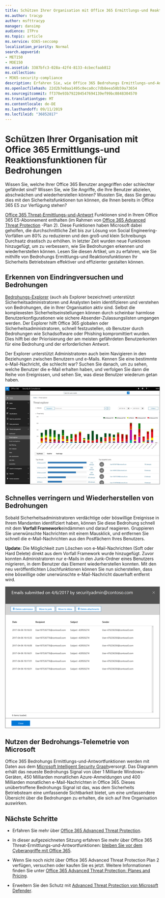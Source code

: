 ```yaml
---
title: Schützen Ihrer Organisation mit Office 365 Ermittlungs-und Reaktionsfunktionen für Bedrohungen
ms.author: tracyp
author: msfttracyp
manager: dansimp
audience: ITPro
ms.topic: article
ms.service: O365-seccomp
localization_priority: Normal
search.appverid:
- MET150
- MOE150
ms.assetid: 3387bfc3-028a-42f4-8133-4cbecfaab812
ms.collection:
- M365-security-compliance
description: Erfahren Sie, wie Office 365 Bedrohungs Ermittlungs-und-Antwortfunktionen Ihrer Organisation dabei helfen können, Eindringlinge und Bedrohungen zu erkennen und Bedrohungen schnell zu verringern und wiederherzustellen.
ms.openlocfilehash: 22d2b7e0aa1495c0eca0cc7db8eea58b59a73654
ms.sourcegitcommit: ff370e93b792204547694139ef99bc0848304570
ms.translationtype: MT
ms.contentlocale: de-DE
ms.lasthandoff: 09/11/2019
ms.locfileid: "36852817"
---
```

# <a name="keep-your-organization-safe-with-office-365-threat-investigation-and-response-capabilities"></a>Schützen Ihrer Organisation mit Office 365 Ermittlungs-und Reaktionsfunktionen für Bedrohungen

Wissen Sie, welche Ihrer Office 365 Benutzer angegriffen oder schlechter gefährdet sind? Wissen Sie, wie Sie Angriffe, die Ihre Benutzer abzielen, abschwächen und wiederherstellen können? Wussten Sie, dass Sie genau dies mit den Sicherheitsfunktionen tun können, die Ihnen bereits in Office 365 E5 zur Verfügung stehen? 
  
[Office 365 Threat-Ermittlungs-und-Antwort](office-365-ti.md) Funktionen sind in Ihrem Office 365 E5-Abonnement enthalten (im Rahmen von [Office 365 Advanced Threat Protection](office-365-atp.md) -Plan 2). Diese Funktionen haben Microsoft dabei geholfen, die durchschnittliche Zeit bis zur Lösung von Social Engineering-Vorfällen um 80% zu reduzieren und den groß-und klein Schreibungs Durchsatz drastisch zu erhöhen. In letzter Zeit wurden neue Funktionen hinzugefügt, um zu verbessern, wie Sie Bedrohungen erkennen und wiederherstellen können. Lesen Sie diesen Artikel, um zu erfahren, wie Sie mithilfe von Bedrohungs Ermittlungs-und Reaktionsfunktionen Ihr Sicherheits Betriebsteam effektiver und effizienter gestalten können.
  
## <a name="detect-intrusions-and-threats"></a>Erkennen von Eindringversuchen und Bedrohungen

[Bedrohungs-Explorer](threat-explorer.md) (auch als Explorer bezeichnet) unterstützt Sicherheitsadministratoren und Analysten beim identifizieren und verstehen von Bedrohungen, die in Ihrer Organisation aktiv sind. Selbst die komplexesten Sicherheitseinstellungen können durch scheinbar harmlose Benutzerkonfigurationen wie sichere Absender-Zulassungslisten umgangen werden. Der Explorer hilft Office 365 globalen oder Sicherheitsadministratoren, schnell festzustellen, ob Benutzer durch Bedrohungen wie Schadsoftware oder Phishing kompromittiert wurden. Dies hilft bei der Priorisierung der am meisten gefährdeten Benutzerkonten für eine Bedrohung und der erforderlichen Antwort. 
  
Der Explorer unterstützt Administratoren auch beim Navigieren in den Beziehungen zwischen Benutzern und e-Mails. Kennen Sie eine bestimmte e-Mail-Nachricht, die schlecht war? Suchen Sie danach, um zu sehen, welche Benutzer die e-Mail erhalten haben, und verfolgen Sie dann die Reihe von Ereignissen, und sehen Sie, was diese Benutzer wiederum getan haben.

![Screenshot des Threat-Explorers in Office 365, farblich codiert von der Malware-Familie](media/591338dd-252a-437d-b5f2-87aa42e74b0c.png)
  
## <a name="quickly-mitigate-and-recover-from-threats"></a>Schnelles verringern und Wiederherstellen von Bedrohungen

Sobald Sicherheitsadministratoren verdächtige oder böswillige Ereignisse in Ihrem Mandanten identifiziert haben, können Sie diese Bedrohung schnell mit dem **Vorfall Framework**eindämmen und darauf reagieren. Gruppieren Sie unerwünschte Nachrichten mit einem Mausklick, und entfernen Sie schnell die e-Mail-Nachrichten aus den Postfächern Ihres Benutzers. 
  
 **Update:** Die Möglichkeit zum Löschen von e-Mail-Nachrichten (Soft oder Hard Delete) direkt aus dem Vorfall Framework wurde hinzugefügt. Zuvor konnten Administratoren nur e-Mails in den Junk-Ordner eines Benutzers migrieren, in dem Benutzer das Element wiederherstellen konnten. Mit den neu veröffentlichten Löschfunktionen können Sie nun sicherstellen, dass eine böswillige oder unerwünschte e-Mail-Nachricht dauerhaft entfernt wird. 
    
![Screenshot der e-Mail-Liste der Vorfall Korrektur](media/9d8452d3-d8d2-4b26-81f9-76396e08dd17.png)
  
## <a name="leverage-the-threat-telemetry-of-microsoft"></a>Nutzen der Bedrohungs-Telemetrie von Microsoft

Office 365 Bedrohungs Ermittlungs-und-Antwortfunktionen werden mit Daten aus dem [Microsoft Intelligent Security Graph](https://go.microsoft.com/fwlink/?linkid=2036223)versorgt. Das Diagramm erhält das neueste Bedrohungs Signal von über 1 Milliarde Windows-Geräten, 450 Milliarden monatlichen Azure-Anmeldungen und 400 Milliarden monatlichen e-Mail-Nachrichten in Office 365. Dieses unübertroffene Bedrohungs Signal ist das, was dem Sicherheits Betriebsteam eine umfassende Sichtbarkeit bietet, um eine umfassendere Übersicht über die Bedrohungen zu erhalten, die sich auf Ihre Organisation auswirken. 
  
## <a name="next-steps"></a>Nächste Schritte

- Erfahren Sie mehr über [Office 365 Advanced Threat Protection](office-365-atp.md).

- In dieser aufgezeichneten Sitzung erfahren Sie mehr über Office 365 Threat-Ermittlungs-und-Antwortfunktionen: [bleiben Sie vor dem Cyberangriffe mit Office 365](https://myignite.microsoft.com/videos/53723).

- Wenn Sie noch nicht über Office 365 Advanced Threat Protection Plan 2 verfügen, versuchen oder kaufen Sie es jetzt. Weitere Informationen finden Sie unter [Office 365 Advanced Threat Protection: Planes and Pricing](https://products.office.com/exchange/advance-threat-protection#pmg-allup-content).
    
- Erweitern Sie den Schutz mit [Advanced Threat Protection von Microsoft Defender](https://docs.microsoft.com/windows/security/threat-protection/microsoft-defender-atp/microsoft-defender-advanced-threat-protection).